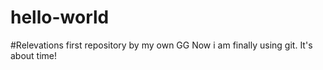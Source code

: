 # hello-world
#Relevations
first repository by my own
GG
Now i am finally using git. It's about time!
